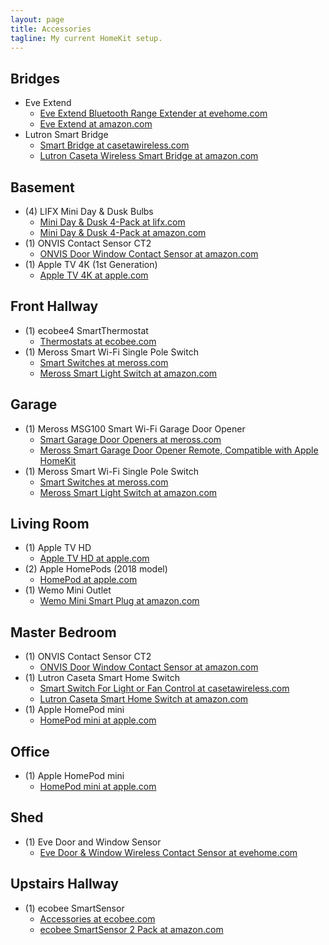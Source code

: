```yaml
---
layout: page
title: Accessories
tagline: My current HomeKit setup.
---
```


## Bridges

* Eve Extend
    * [Eve Extend Bluetooth Range Extender at evehome.com](https://www.evehome.com/en-us/eve-extend)
    * [Eve Extend at amazon.com](https://www.amazon.com/gp/product/B07X1LCK8N/)
* Lutron Smart Bridge 
    * [Smart Bridge at casetawireless.com](https://www.casetawireless.com/products/expansion-kits-and-smart-bridge)
    * [Lutron Caseta Wireless Smart Bridge at amazon.com](https://www.amazon.com/Lutron-Caseta-Wireless-Bridge-L-BDG2-WH/dp/B00XPW67ZM/)

## Basement

* (4) LIFX Mini Day & Dusk Bulbs
    * [Mini Day & Dusk 4-Pack at lifx.com](https://www.lifx.com/products/lifx-mini-day-dusk-4-pack)
    * [Mini Day & Dusk 4-Pack at amazon.com](https://www.amazon.com/gp/product/B072Y6X7QS/)
* (1) ONVIS Contact Sensor CT2
    * [ONVIS Door Window Contact Sensor at amazon.com](https://www.amazon.com/gp/product/B08JQ96N8J/)
* (1) Apple TV 4K (1st Generation)
    * [Apple TV 4K at apple.com](https://www.apple.com/apple-tv-4k/)

## Front Hallway

* (1) ecobee4 SmartThermostat
    * [Thermostats at ecobee.com](https://www.ecobee.com/en-us/smart-thermostats/)
* (1) Meross Smart Wi-Fi Single Pole Switch
    * [Smart Switches at meross.com](https://www.meross.com/list?category_id=39)
    * [Meross Smart Light Switch at amazon.com](https://www.amazon.com/gp/product/B088NQMN5Z/)

## Garage

* (1) Meross MSG100 Smart Wi-Fi Garage Door Opener
    * [Smart Garage Door Openers at meross.com](https://www.meross.com/list?category_id=8)
    * [Meross Smart Garage Door Opener Remote, Compatible with Apple HomeKit](https://www.amazon.com/gp/product/B084Z5QZR2/)
* (1) Meross Smart Wi-Fi Single Pole Switch
    * [Smart Switches at meross.com](https://www.meross.com/list?category_id=39)
    * [Meross Smart Light Switch at amazon.com](https://www.amazon.com/gp/product/B088NQMN5Z/)

## Living Room

* (1) Apple TV HD
    * [Apple TV HD at apple.com](https://www.apple.com/apple-tv-hd/)
* (2) Apple HomePods (2018 model)
    * [HomePod at apple.com](https://www.apple.com/homepod-2018/)
* (1) Wemo Mini Outlet
    * [Wemo Mini Smart Plug at amazon.com](https://www.amazon.com/gp/product/B01NBI0A6R/)

## Master Bedroom

* (1) ONVIS Contact Sensor CT2
    * [ONVIS Door Window Contact Sensor at amazon.com](https://www.amazon.com/gp/product/B08JQ96N8J/)
* (1) Lutron Caseta Smart Home Switch 
    * [Smart Switch For Light or Fan Control at casetawireless.com](https://www.casetawireless.com/products/dimmers-switches)
    * [Lutron Caseta Smart Home Switch at amazon.com](https://www.amazon.com/gp/product/B07SGGQLNT)
* (1) Apple HomePod mini
    * [HomePod mini at apple.com](https://www.apple.com/homepod-mini/)

## Office

* (1) Apple HomePod mini
    * [HomePod mini at apple.com](https://www.apple.com/homepod-mini/)

## Shed

* (1) Eve Door and Window Sensor
    * [Eve Door & Window Wireless Contact Sensor at evehome.com](https://www.evehome.com/en-us/eve-door-window)

## Upstairs Hallway

* (1) ecobee SmartSensor
    * [Accessories at ecobee.com](https://www.ecobee.com/en-us/accessories/)
    * [ecobee SmartSensor 2 Pack at amazon.com](https://smile.amazon.com/ecobee-SmartSensor-2-Pack-White/dp/B07NQVWRR3)
